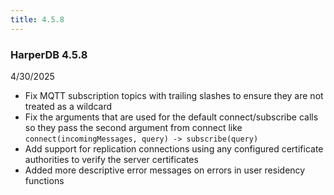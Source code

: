 ```yaml
---
title: 4.5.8
---
```


### HarperDB 4.5.8

4/30/2025

- Fix MQTT subscription topics with trailing slashes to ensure they are not treated as a wildcard
- Fix the arguments that are used for the default connect/subscribe calls so they pass the second argument from connect like `connect(incomingMessages, query) -> subscribe(query)`
- Add support for replication connections using any configured certificate authorities to verify the server certificates
- Added more descriptive error messages on errors in user residency functions
